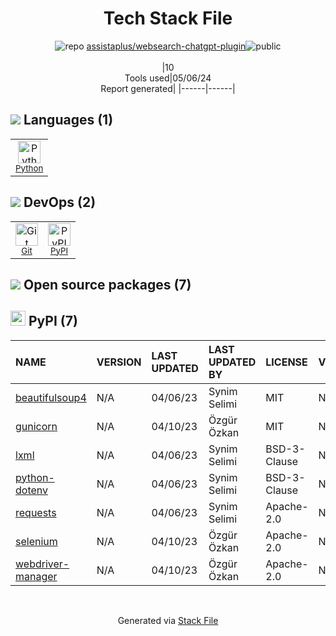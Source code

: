 <!--
&lt;--- Readme.md Snippet without images Start ---&gt;
## Tech Stack
assistaplus/websearch-chatgpt-plugin is built on the following main stack:

- [Python](https://www.python.org) – Languages

Full tech stack [here](/techstack.md)

&lt;--- Readme.md Snippet without images End ---&gt;

&lt;--- Readme.md Snippet with images Start ---&gt;
## Tech Stack
assistaplus/websearch-chatgpt-plugin is built on the following main stack:

- <img width='25' height='25' src='https://img.stackshare.io/service/993/pUBY5pVj.png' alt='Python'/> [Python](https://www.python.org) – Languages

Full tech stack [here](/techstack.md)

&lt;--- Readme.md Snippet with images End ---&gt;
-->
<div align="center">

# Tech Stack File
![](https://img.stackshare.io/repo.svg "repo") [assistaplus/websearch-chatgpt-plugin](https://github.com/assistaplus/websearch-chatgpt-plugin)![](https://img.stackshare.io/public_badge.svg "public")
<br/><br/>
|10<br/>Tools used|05/06/24 <br/>Report generated|
|------|------|
</div>

## <img src='https://img.stackshare.io/languages.svg'/> Languages (1)
<table><tr>
  <td align='center'>
  <img width='36' height='36' src='https://img.stackshare.io/service/993/pUBY5pVj.png' alt='Python'>
  <br>
  <sub><a href="https://www.python.org">Python</a></sub>
  <br>
  <sub></sub>
</td>

</tr>
</table>

## <img src='https://img.stackshare.io/devops.svg'/> DevOps (2)
<table><tr>
  <td align='center'>
  <img width='36' height='36' src='https://img.stackshare.io/service/1046/git.png' alt='Git'>
  <br>
  <sub><a href="http://git-scm.com/">Git</a></sub>
  <br>
  <sub></sub>
</td>

<td align='center'>
  <img width='36' height='36' src='https://img.stackshare.io/service/12572/-RIWgodF_400x400.jpg' alt='PyPI'>
  <br>
  <sub><a href="https://pypi.org/">PyPI</a></sub>
  <br>
  <sub></sub>
</td>

</tr>
</table>


## <img src='https://img.stackshare.io/group.svg' /> Open source packages (7)</h2>

## <img width='24' height='24' src='https://img.stackshare.io/service/12572/-RIWgodF_400x400.jpg'/> PyPI (7)

|NAME|VERSION|LAST UPDATED|LAST UPDATED BY|LICENSE|VULNERABILITIES|
|:------|:------|:------|:------|:------|:------|
|[beautifulsoup4](https://pypi.org/project/beautifulsoup4)|N/A|04/06/23|Synim Selimi |MIT|N/A|
|[gunicorn](https://pypi.org/project/gunicorn)|N/A|04/10/23|Özgür Özkan |MIT|N/A|
|[lxml](https://pypi.org/project/lxml)|N/A|04/06/23|Synim Selimi |BSD-3-Clause|N/A|
|[python-dotenv](https://pypi.org/project/python-dotenv)|N/A|04/06/23|Synim Selimi |BSD-3-Clause|N/A|
|[requests](https://pypi.org/project/requests)|N/A|04/06/23|Synim Selimi |Apache-2.0|N/A|
|[selenium](https://pypi.org/project/selenium)|N/A|04/10/23|Özgür Özkan |Apache-2.0|N/A|
|[webdriver-manager](https://pypi.org/project/webdriver-manager)|N/A|04/10/23|Özgür Özkan |Apache-2.0|N/A|

<br/>
<div align='center'>

Generated via [Stack File](https://github.com/marketplace/stack-file)
